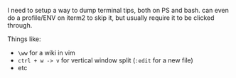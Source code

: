 I need to setup a way to dump terminal tips, both on PS and bash.
can even do a profile/ENV on iterm2 to skip it, but usually require it to be clicked through.

Things like:
* `\ww` for a wiki in vim
* `ctrl + w -> v` for vertical window split (`:edit` for a new file)
* etc
